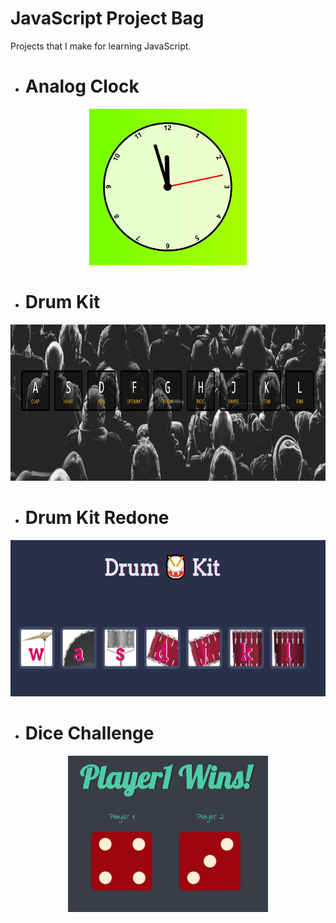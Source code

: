 # JavaScript Project Bag

Projects that I make for learning JavaScript.

* # Analog Clock
<p align='center'><img src="images/anaclock.JPG" height=250px weight=250px></p>

* # Drum Kit
<p align='center'><img src="images/drumkit1.JPG" height=250px weight=250px></p>

* # Drum Kit Redone
<p align='center'><img src="images/drumkit2.JPG" height=250px weight=250px></p>

* # Dice Challenge
<p align='center'><img src="images/dicechallenge.JPG" height=250px weight=250px></p>


